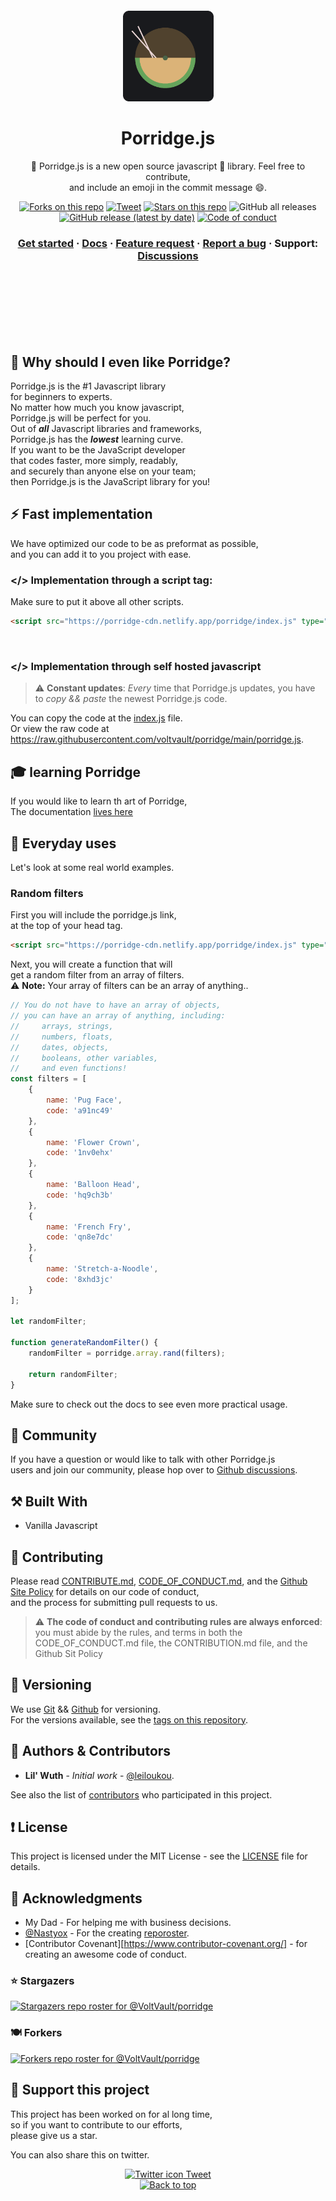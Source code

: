 <!-- @format -->

<br /> 
<br /> 
<br /> 
<br /> 
<br /> 
<br /> 
 
<p align="center"><a href="#Porridge.js"><img src="https://github.com/VoltVault/porridge-docs/blob/main/public/logo512.png?raw=true" alt="The Porridge.js logo" height="145px"></img></a></p> 
<h1 align="center">Porridge.js</h1> 
<p align="center"> 
🚗 Porridge.js is a new open source javascript 📖 library. Feel free to contribute, <br /> and include an emoji in the commit message 😄. 
</p> 
<p align="center"> 
<a href="https://github.com/VoltVault/porridge/network/members/"><img src="https://img.shields.io/github/forks/VoltVault/porridge" alt="Forks on this repo"></img></a> 
<a href="https://twitter.com/intent/tweet?text=Ckeck%20out%20this%20new%20javascript%20library%20called%20porridge%20js&url=https://github.com/VoltVault/porridge&via=porridge&hashtags=leiloukou,javascript,react,vue,developers"><img src="https://img.shields.io/twitter/url/http/shields.io.svg?style=social" alt="Tweet" height="20"/></a> <a href="https://github.com/VoltVault/porridge/stargazers/"><img src="https://img.shields.io/github/stars/VoltVault/porridge" alt="Stars on this repo"></img></a> <img alt="GitHub all releases" src="https://img.shields.io/github/downloads/VoltVault/porridge/total"></a> <a href="https://github.com/voltvault/porridge/releases"><img alt="GitHub release (latest by date)" src="https://img.shields.io/github/v/release/VoltVault/porridge"></a> <a href="https://github.com/VoltVault/porridge/blob/main/CODE_OF_CONDUCT.md#contributor-covenant-code-of-conduct"><img src="https://img.shields.io/badge/Contributor%20Covenant-v2.0%20adopted-ff69b4.svg" alt="Code of conduct" /></a> 
</p> 
<h3 align="center"> 
 <a href="https://porridgejs.netlify.app/docs/">Get started</a> 
 <span> · </span> 
 <a href="https://porridgejs.netlify.app/docs/">Docs</a> 
 <span> · </span> 
 <a href="https://github.com/voltvault/porridge/discussions?discussions_q=category%3AIdeas">Feature request</a> 
 <span> · </span> 
 <a href="https://github.com/voltvault/porridge/issues">Report a bug</a> 
 <span> · </span> 
 Support: <a href="https://github.com/voltvault/porridge/discussions">Discussions</a> 
</h3> 
 
<br /> 
<br /> 
<br /> 
<br /> 
<br /> 
<br /> 
 
## 🙉 Why should I even like Porridge? 
 
Porridge.js is the \#1 Javascript library <br /> 
for beginners to experts. <br /> 
No matter how much you know javascript, <br /> 
Porridge.js will be perfect for you. <br /> 
Out of _**all**_ Javascript libraries and frameworks, <br /> 
Porridge.js has the _**lowest**_ learning curve. <br /> 
If you want to be the JavaScript developer <br /> 
that codes faster, more simply, readably, <br /> 
and securely than anyone else on your team; <br /> 
then Porridge.js is the JavaScript library for you! <br /> 
 
## ⚡ Fast implementation 
 
We have optimized our code to be as preformat as possible, <br /> 
and you can add it to you project with ease. <br />

### &lt;/> Implementation through a script tag:

Make sure to put it above all other scripts. <br />

```html
<script src="https://porridge-cdn.netlify.app/porridge/index.js" type="text/javascript" async defer></script>
```

<br /> 
 
### &lt;/> Implementation through self hosted javascript 
 
 > :warning: **Constant updates**: _Every_ time that Porridge.js updates, you have to _*copy && paste*_ the newest Porridge.js code. 
 
You can copy the code at the [index.js](https://github.com/VoltVault/porridge/blob/main/porridge/index.js) file. <br /> 
Or view the raw code at https://raw.githubusercontent.com/voltvault/porridge/main/porridge.js.

## 🎓 learning Porridge

If you would like to learn th art of Porridge, <br />
The documentation [lives here](https://porridgejs.netlify.app/docs/) <br />

## 🥐 Everyday uses

Let's look at some real world examples.

### Random filters

First you will include the porridge.js link, <br />
at the top of your head tag. <br />

```html
<script src="https://porridge-cdn.netlify.app/porridge/index.js" type="text/javascript" async defer></script>
```

Next, you will create a function that will <br />
get a random filter from an array of filters. <br />
⚠️ **Note:** Your array of filters can be an array of anything.. <br />

```javascript
// You do not have to have an array of objects,
// you can have an array of anything, including:
//     arrays, strings,
//     numbers, floats,
//     dates, objects,
//     booleans, other variables,
//     and even functions!
const filters = [
	{
		name: 'Pug Face',
		code: 'a91nc49'
	},
	{
		name: 'Flower Crown',
		code: '1nv0ehx'
	},
	{
		name: 'Balloon Head',
		code: 'hq9ch3b'
	},
	{
		name: 'French Fry',
		code: 'qn8e7dc'
	},
	{
		name: 'Stretch-a-Noodle',
		code: '8xhd3jc'
	}
];

let randomFilter;

function generateRandomFilter() {
	randomFilter = porridge.array.rand(filters);

	return randomFilter;
}
```

Make sure to check out the docs to see even more practical usage.

## 💬 Community

If you have a question or would like to talk with other Porridge.js <br />
users and join our community, please hop over to [Github discussions](https://github.com/Budibase/budibase/discussions). <br />

## ⚒️ Built With

-   Vanilla Javascript

## 🙌 Contributing

Please read [CONTRIBUTE.md](https://github.com/VoltVault/porridge/blob/main/CONTRIBUTE.md#contribution), [CODE_OF_CONDUCT.md](https://github.com/VoltVault/porridge/blob/main/CODE_OF_CONDUCT.md#contributor-covenant-code-of-conduct), and the [Github Site Policy](https://docs.github.com/github/site-policy) for details on our code of conduct, <br />
and the process for submitting pull requests to us. <br />

> :warning: **The code of conduct and contributing rules are always enforced**: <br /> you must abide by the rules, and terms in both the <br /> CODE_OF_CONDUCT.md file, the CONTRIBUTION.md file, and the Github Sit Policy <br />

## 🧮 Versioning

We use <a href="https://git-scm.com/" target="_blank" rel="noopener">Git</a> && <a href="https://github.com/" target="_blank" rel="noopener">Github</a> for versioning. <br />
For the versions available, see the [tags on this repository](https://github.com/voltvault/porridge/tags/). <br />

## 🌱 Authors & Contributors

-   **Lil' Wuth** - _Initial work_ - [@leiloukou](https://github.com/leiloukou/).

See also the list of [contributors](https://github.com/voltvault/porridge/contributors) who participated in this project. <br />

## ❗ License

This project is licensed under the MIT License - see the [LICENSE](LICENSE) file for details. <br />

## 🤝 Acknowledgments

-   My Dad - For helping me with business decisions.
-   [@Nastyox](https://github.com/Nastyox) - For the creating [reporoster](https://reporoster.com/).
-   [Contributor Covenant][https://www.contributor-covenant.org/] - for creating an awesome code of conduct.

### ⭐ Stargazers

[![Stargazers repo roster for @VoltVault/porridge](https://reporoster.com/stars/dark/notext/VoltVault/porridge)](https://github.com/VoltVault/porridge/stargazers) <br />

### 🍽️ Forkers

[![Forkers repo roster for @VoltVault/porridge](https://reporoster.com/forks/dark/notext/VoltVault/porridge)](https://github.com/VoltVault/porridge/network/members) <br />

## 👏 Support this project

This project has been worked on for al long time, <br />
so if you want to contribute to our efforts, <br />
please give us a star. <br />

You can also share this on twitter. <br />

<!-- [![Tweet](https://img.shields.io/twitter/url/http/shields.io.svg?style=social)](https://twitter.com/intent/tweet?text=Ckeck%20out%20this%20new%20javascript%20library%20called%20porridge%20js&url=https://github.com/VoltVault/porridge&via=porridge&hashtags=leiloukou,javascript,react,vue,developers) <br />  -->

<p align="center"><a href="https://twitter.com/intent/tweet?text=Ckeck%20out%20this%20new%20javascript%20library%20called%20porridge%20js&url=https://github.com/VoltVault/porridge&via=porridge&hashtags=leiloukou,javascript,react,vue,developers"><img src="https://img.shields.io/twitter/url/http/shields.io.svg?style=social" alt="Twitter icon"> Tweet</a> <br /> 
<a href="#porridgejs"><img src="https://img.shields.io/badge/%E2%86%91-Back%20to%20top-lightgrey" alt="Back to top" height="29"/></a></p> <br />
